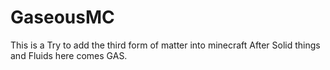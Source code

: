 GaseousMC
=========

This is a Try to add the third form of matter into minecraft After Solid things and Fluids here comes GAS.
